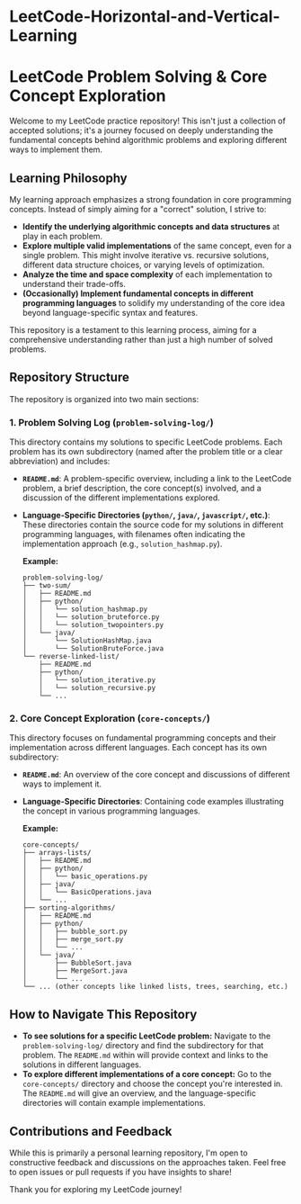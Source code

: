 # LeetCode-Horizontal-and-Vertical-Learning

# LeetCode Problem Solving & Core Concept Exploration

Welcome to my LeetCode practice repository! This isn't just a collection of accepted solutions; it's a journey focused on deeply understanding the fundamental concepts behind algorithmic problems and exploring different ways to implement them.

## Learning Philosophy

My learning approach emphasizes a strong foundation in core programming concepts. Instead of simply aiming for a "correct" solution, I strive to:

* **Identify the underlying algorithmic concepts and data structures** at play in each problem.
* **Explore multiple valid implementations** of the same concept, even for a single problem. This might involve iterative vs. recursive solutions, different data structure choices, or varying levels of optimization.
* **Analyze the time and space complexity** of each implementation to understand their trade-offs.
* **(Occasionally) Implement fundamental concepts in different programming languages** to solidify my understanding of the core idea beyond language-specific syntax and features.

This repository is a testament to this learning process, aiming for a comprehensive understanding rather than just a high number of solved problems.

## Repository Structure

The repository is organized into two main sections:

### 1. Problem Solving Log (`problem-solving-log/`)

This directory contains my solutions to specific LeetCode problems. Each problem has its own subdirectory (named after the problem title or a clear abbreviation) and includes:

* **`README.md`**: A problem-specific overview, including a link to the LeetCode problem, a brief description, the core concept(s) involved, and a discussion of the different implementations explored.
* **Language-Specific Directories (`python/`, `java/`, `javascript/`, etc.)**: These directories contain the source code for my solutions in different programming languages, with filenames often indicating the implementation approach (e.g., `solution_hashmap.py`).

    **Example:**

    ```
    problem-solving-log/
    ├── two-sum/
    │   ├── README.md
    │   ├── python/
    │   │   └── solution_hashmap.py
    │   │   └── solution_bruteforce.py
    │   │   └── solution_twopointers.py
    │   └── java/
    │       └── SolutionHashMap.java
    │       └── SolutionBruteForce.java
    └── reverse-linked-list/
        ├── README.md
        ├── python/
        │   └── solution_iterative.py
        │   └── solution_recursive.py
        └── ...
    ```

### 2. Core Concept Exploration (`core-concepts/`)

This directory focuses on fundamental programming concepts and their implementation across different languages. Each concept has its own subdirectory:

* **`README.md`**: An overview of the core concept and discussions of different ways to implement it.
* **Language-Specific Directories**: Containing code examples illustrating the concept in various programming languages.

    **Example:**

    ```
    core-concepts/
    ├── arrays-lists/
    │   ├── README.md
    │   ├── python/
    │   │   └── basic_operations.py
    │   ├── java/
    │   │   └── BasicOperations.java
    │   └── ...
    ├── sorting-algorithms/
    │   ├── README.md
    │   ├── python/
    │   │   ├── bubble_sort.py
    │   │   ├── merge_sort.py
    │   │   └── ...
    │   └── java/
    │       ├── BubbleSort.java
    │       ├── MergeSort.java
    │       └── ...
    └── ... (other concepts like linked lists, trees, searching, etc.)
    ```

## How to Navigate This Repository

* **To see solutions for a specific LeetCode problem:** Navigate to the `problem-solving-log/` directory and find the subdirectory for that problem. The `README.md` within will provide context and links to the solutions in different languages.
* **To explore different implementations of a core concept:** Go to the `core-concepts/` directory and choose the concept you're interested in. The `README.md` will give an overview, and the language-specific directories will contain example implementations.

## Contributions and Feedback

While this is primarily a personal learning repository, I'm open to constructive feedback and discussions on the approaches taken. Feel free to open issues or pull requests if you have insights to share!

Thank you for exploring my LeetCode journey!
